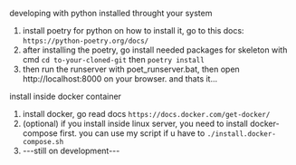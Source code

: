 developing with python installed throught your system
1. install poetry for python on how to install it, go to this docs: ```https://python-poetry.org/docs/```
2. after installing the poetry, go install needed packages for skeleton with cmd ```cd to-your-cloned-git``` then ```poetry install```
3. then run the runserver with poet_runserver.bat, then open http://localhost:8000 on your browser. and thats it...

install inside docker container
1. install docker, go read docs ```https://docs.docker.com/get-docker/```
2. (optional) if you install inside linux server, you need to install docker-compose first. you can use my script if u have to ```./install.docker-compose.sh```
3. ---still on development---